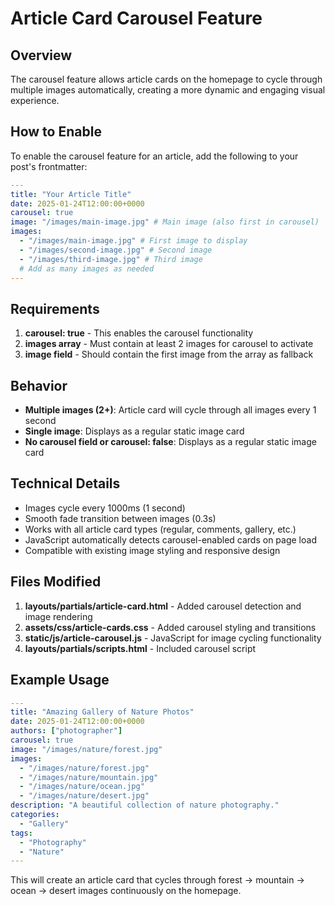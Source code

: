 # Article Card Carousel Feature

## Overview

The carousel feature allows article cards on the homepage to cycle through multiple images automatically, creating a more dynamic and engaging visual experience.

## How to Enable

To enable the carousel feature for an article, add the following to your post's frontmatter:

```yaml
---
title: "Your Article Title"
date: 2025-01-24T12:00:00+0000
carousel: true
image: "/images/main-image.jpg" # Main image (also first in carousel)
images:
  - "/images/main-image.jpg" # First image to display
  - "/images/second-image.jpg" # Second image
  - "/images/third-image.jpg" # Third image
  # Add as many images as needed
---
```

## Requirements

1. **carousel: true** - This enables the carousel functionality
2. **images array** - Must contain at least 2 images for carousel to activate
3. **image field** - Should contain the first image from the array as fallback

## Behavior

- **Multiple images (2+)**: Article card will cycle through all images every 1 second
- **Single image**: Displays as a regular static image card
- **No carousel field or carousel: false**: Displays as a regular static image card

## Technical Details

- Images cycle every 1000ms (1 second)
- Smooth fade transition between images (0.3s)
- Works with all article card types (regular, comments, gallery, etc.)
- JavaScript automatically detects carousel-enabled cards on page load
- Compatible with existing image styling and responsive design

## Files Modified

1. **layouts/partials/article-card.html** - Added carousel detection and image rendering
2. **assets/css/article-cards.css** - Added carousel styling and transitions
3. **static/js/article-carousel.js** - JavaScript for image cycling functionality
4. **layouts/partials/scripts.html** - Included carousel script

## Example Usage

```yaml
---
title: "Amazing Gallery of Nature Photos"
date: 2025-01-24T12:00:00+0000
authors: ["photographer"]
carousel: true
image: "/images/nature/forest.jpg"
images:
  - "/images/nature/forest.jpg"
  - "/images/nature/mountain.jpg"
  - "/images/nature/ocean.jpg"
  - "/images/nature/desert.jpg"
description: "A beautiful collection of nature photography."
categories:
  - "Gallery"
tags:
  - "Photography"
  - "Nature"
---
```

This will create an article card that cycles through forest → mountain → ocean → desert images continuously on the homepage.
